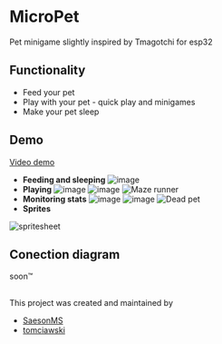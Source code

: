 # MicroPet
Pet minigame slightly inspired by Tmagotchi for esp32

## Functionality
- Feed your pet
- Play with your pet - quick play and minigames
- Make your pet sleep

## Demo
[Video demo](https://imgur.com/a/micropet-operations-BWzdpMQ)
- **Feeding and sleeping**
![image](https://github.com/SaesongMS/MicroPet/assets/84674130/999d8660-c952-49a8-b04f-8a3214f4df49)
- **Playing**
![image](https://github.com/SaesongMS/MicroPet/assets/84674130/a2cb9a4d-36a8-4ab4-9865-e9fd7dde90cb)
![image](https://github.com/SaesongMS/MicroPet/assets/84674130/163a27ec-5d14-441b-9f2f-4b76efeb7759)
![Maze runner](https://github.com/SaesongMS/MicroPet/assets/84674130/6a2c3706-5c96-4db3-b25d-39aa7097cf18)
- **Monitoring stats**
![image](https://github.com/SaesongMS/MicroPet/assets/84674130/d5a3ffe4-0d13-4ec5-88ed-d81040e9ebcd)
![image](https://github.com/SaesongMS/MicroPet/assets/84674130/c7863496-162c-47a5-b02c-274deb1f28b1)
![Dead pet](https://imgur.com/2Fp2Beu.jpeg)
- **Sprites**

![spritesheet](https://github.com/SaesongMS/MicroPet/assets/86264882/634bb3a2-f882-48bc-a7ab-c0295519641b)

## Conection diagram
soon™

##
This project was created and maintained by 
- [SaesonMS](https://github.com/SaesongMS) 
- [tomciawski](https://github.com/tomciawski)
